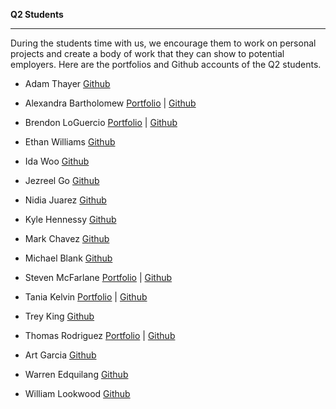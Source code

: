 **Q2 Students**

-----------

During the students time with us, we encourage them to work on personal projects and create a body of work that they can show to potential employers.
Here are the portfolios and Github accounts of the Q2 students.

- Adam Thayer
[Github](https://github.com/AdamThayer)

- Alexandra Bartholomew
[Portfolio](http://alexandraleigh.io/) | [Github](https://github.com/alexandraleigh)

- Brendon LoGuercio
[Portfolio](https://brandonportfolio.herokuapp.com/) | [Github](https://github.com/BrandonAndrewLoGuercio)

- Ethan Williams
[Github](ttps://github.com/Sienara)

- Ida Woo
[Github](https://github.com/HitGit)

- Jezreel	Go
[Github](https://github.com/JzGo)

- Nidia	Juarez
[Github](https://github.com/Nidiaj)

- Kyle Hennessy
[Github](https://github.com/therahl)

- Mark Chavez
[Github](https://github.com/mcccd007)

- Michael	Blank
[Github](https://github.com/mblank63)

- Steven McFarlane
[Portfolio](http://www.notch8.com/about/team/) | [Github](https://github.com/smcfarlane)

- Tania	Kelvin
[Portfolio](https://www.behance.net/TaniaKelvin) | [Github](https://github.com/degreesK)

- Trey King
[Github](https://github.com/treyking11)

- Thomas Rodriguez
[Portfolio](http://tommyr.me/) | [Github](https://github.com/trodrigu)

- Art Garcia
[Github](https://github.com/turtleman1325)

- Warren Edquilang
[Github](https://github.com/warrendevs)

- William Lookwood
[Github](https://github.com/wlockwood1)
